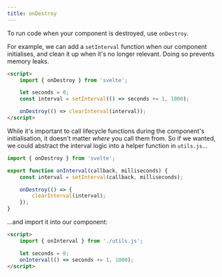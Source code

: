 ```yaml
---
title: onDestroy
---
```


To run code when your component is destroyed, use `onDestroy`.

For example, we can add a `setInterval` function when our component initialises, and clean it up when it's no longer relevant. Doing so prevents memory leaks.

```html
<script>
	import { onDestroy } from 'svelte';

	let seconds = 0;
	const interval = setInterval(() => seconds += 1, 1000);

	onDestroy(() => clearInterval(interval));
</script>
```

While it's important to call lifecycle functions during the component's initialisation, it doesn't matter *where* you call them from. So if we wanted, we could abstract the interval logic into a helper function in `utils.js`...

```js
import { onDestroy } from 'svelte';

export function onInterval(callback, milliseconds) {
	const interval = setInterval(callback, milliseconds);

	onDestroy(() => {
		clearInterval(interval);
	});
}
```

...and import it into our component:

```html
<script>
	import { onInterval } from './utils.js';

	let seconds = 0;
	onInterval(() => seconds += 1, 1000);
</script>
```